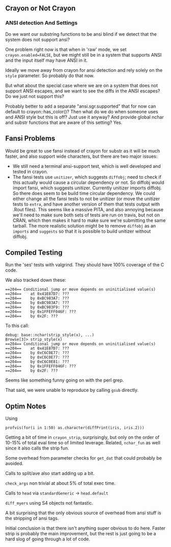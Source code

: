 ## Crayon or Not Crayon

### ANSI detection And Settings

Do we want our substring functions to be ansi blind if we detect that the system
does not support ansi?

One problem right now is that when in 'raw' mode, we set `crayon.enabled=FALSE`,
but we might still be in a system that supports ANSI and the input itself may
have ANSI in it.

Ideally we move away from crayon for ansi detection and rely solely on the
`style` parameter.  So probably do that now.

But what about the special case where we are on a system that does not support
ANSI escapes, and we want to see the diffs in the ANSI escapes?  Do we just not
support this?

Probably better to add a separate "ansi.sgr.supported" that for now can default
to crayon::has_color()?  Then what do we do when someone uses and ANSI style but
this is off?  Just use it anyway?  And provide global nchar and substr functions
that are aware of this setting?  Yes.

## Fansi Problems

Would be great to use fansi instead of crayon for substr as it will be much
faster, and also support wide characters, but there are two major issues:

* We still need a terminal ansi-support test, which is well developed and
  tested in crayon.
* The fansi tests use `unitizer`, which suggests `diffobj`; need to check if
  this actually would cause a circular dependency or not.  So diffobj would
  import fansi, which suggests unitizer.  Currently unitizer imports diffobj.
  So there does seem to be build time circular dependency.  We could either
  change all the fansi tests to not be unitizer (or move the unitizer tests to
  `extra`, and have another version of them that tests output with .Rout files).
  This seems like a massive PITA, and also annoying because we'll need to make
  sure both sets of tests are run on travis, but not on CRAN, which then makes
  it hard to make sure we're submitting the same tarball.  The more realistic
  solution might be to remove `diffobj` as an `imports` and `suggests` so that
  it is possible to build unitizer without diffobj.

## Compiled Testing

Run the 'ses' tests with valgrind.  They should have 100% coverage of the C
code.

We also tracked down these:

```
==204== Conditional jump or move depends on uninitialised value(s)
==204==    at 0x41E87D7: ???
==204==    by 0xBC983A7: ???
==204==    by 0xBC983A7: ???
==204==    by 0xBC983F9: ???
==204==    by 0x1FFEFF046F: ???
==204==    by 0x2F: ???
```

To this call:

```
debug: base::nchar(strip_style(x), ...)
Browse[3]> strip_style(x)
==204== Conditional jump or move depends on uninitialised value(s)
==204==    at 0x41E87D7: ???
==204==    by 0xC6C0E77: ???
==204==    by 0xC6C0E77: ???
==204==    by 0xC6C0E81: ???
==204==    by 0x1FFEFF046F: ???
==204==    by 0x2F: ???
```

Seems like something funny going on with the perl grep.

That said, we were unable to reproduce by calling `gsub` directly.

## Optim Notes

Using
```
profvis(for(i in 1:50) as.character(diffPrint(iris, iris.2)))
```

Getting a bit of time in `crayon_strip`, surprisingly, but only on the order of
10-15% of total eval time so of limited leverage.  Related, `nchar_fun` as well
since it also calls the strip fun.

Some overhead from parameter checks for `get_dat` that could probably be
avoided.

Calls to split/ave also start adding up a bit.

`check_args` non trivial at about 5% of total exec time.

Calls to `head` via `standardGeneric` -> `head.default`

`diff_myers` using S4 objects not fantastic.

A bit surprising that the only obvious source of overhead from ansi stuff is the
stripping of ansi tags.

Initial conclusion is that there isn't anything super obvious to do here.
Faster strip is probably the main improvement, but the rest is just going to be
a hard slog of going through a lot of code.
